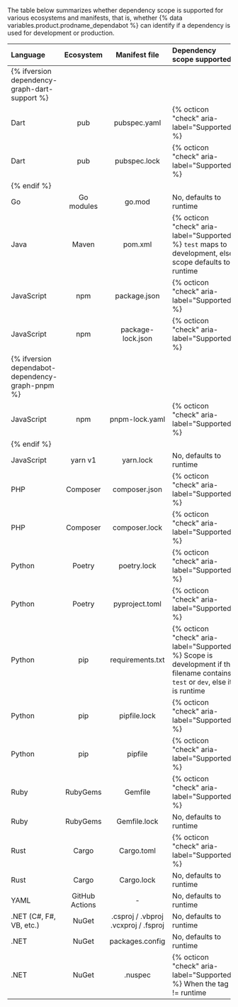 The table below summarizes whether dependency scope is supported for various ecosystems and manifests, that is, whether {% data variables.product.prodname_dependabot %} can identify if a dependency is used for development or production.

| **Language** | **Ecosystem** | **Manifest file** | **Dependency scope supported** |
|:---|:---:|:---:|:---|
| {% ifversion dependency-graph-dart-support %} |
| Dart | pub | pubspec.yaml |  {% octicon "check" aria-label="Supported" %} |
| Dart | pub | pubspec.lock |  {% octicon "check" aria-label="Supported" %} |
| {% endif %} |
| Go | Go modules | go.mod | No, defaults to runtime |
| Java | Maven | pom.xml | {% octicon "check" aria-label="Supported" %} `test` maps to development, else scope defaults to runtime |
| JavaScript | npm | package.json | {% octicon "check" aria-label="Supported" %} |
| JavaScript | npm | package-lock.json | {% octicon "check" aria-label="Supported" %} |
| {% ifversion dependabot-dependency-graph-pnpm %} |
| JavaScript | npm | pnpm-lock.yaml | {% octicon "check" aria-label="Supported" %} |
| {% endif %} |
| JavaScript |	yarn v1 | yarn.lock | No, defaults to runtime |
| PHP | Composer | composer.json | {% octicon "check" aria-label="Supported" %} |
| PHP | Composer | composer.lock | {% octicon "check" aria-label="Supported" %} |
| Python | Poetry | poetry.lock | {% octicon "check" aria-label="Supported" %} |
| Python | Poetry | pyproject.toml | {% octicon "check" aria-label="Supported" %} |
| Python | pip | requirements.txt | {% octicon "check" aria-label="Supported" %} Scope is development if the filename contains `test` or `dev`, else it is runtime |
| Python | pip | pipfile.lock | {% octicon "check" aria-label="Supported" %} |
| Python | pip | pipfile | {% octicon "check" aria-label="Supported" %} |
| Ruby | RubyGems | Gemfile |	{% octicon "check" aria-label="Supported" %} |
| Ruby | RubyGems | Gemfile.lock	| No, defaults to runtime |
| Rust | Cargo | Cargo.toml | {% octicon "check" aria-label="Supported" %} |
| Rust | Cargo | Cargo.lock | No, defaults to runtime |
| YAML | GitHub Actions | - | No, defaults to runtime |
| .NET (C#, F#, VB, etc.) | NuGet | .csproj / .vbproj .vcxproj / .fsproj | No, defaults to runtime |
| .NET | NuGet | packages.config | No, defaults to runtime |
| .NET | NuGet | .nuspec | {% octicon "check" aria-label="Supported" %} When the tag != runtime |
